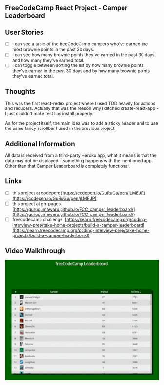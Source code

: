 ## FreeCodeCamp React Project - Camper Leaderboard

## User Stories
- [ ] I can see a table of the freeCodeCamp campers who've earned the most brownie points in the past 30 days.
- [ ] I can see how many brownie points they've earned in the past 30 days, and how many they've earned total.
- [ ] I can toggle between sorting the list by how many brownie points they've earned in the past 30 days and by how many brownie points they've earned total.

## Thoughts
This was the first react-redux project where I used TDD heavily for actions and reducers. Actually that was the reason why I ditched create-react-app - I just couldn't make test libs install properly.

As for the project itself, the main idea was to add a sticky header and to use the same fancy scrollbar I used in the previous project.

## Additional Information
All data is received from a third-party Heroku app, what it means is that the data may not be displayed if something happens with the mentioned app. Other than that Camper Leaderboard is completely functional.

## Links
- [ ] this project at codepen: [https://codepen.io/GuRuGu/pen/jLMEJP](https://codepen.io/GuRuGu/pen/jLMEJP)
- [ ] this project at gh-pages: [https://gurugumawaru.github.io/FCC_camper_leaderboard/](https://gurugumawaru.github.io/FCC_camper_leaderboard/)
- [ ] freecodecamp challenge: [https://learn.freecodecamp.org/coding-interview-prep/take-home-projects/build-a-camper-leaderboard](https://learn.freecodecamp.org/coding-interview-prep/take-home-projects/build-a-camper-leaderboard)

## Video Walkthrough
![](https://github.com/gurugumawaru/FCC_camper_leaderboard/blob/master/FCC_Camper_Leaderboard.gif)
